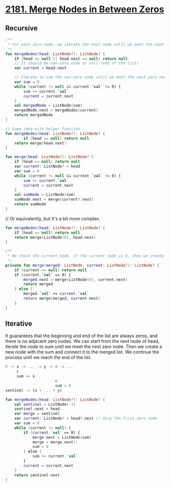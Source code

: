 # [2181. Merge Nodes in Between Zeros](https://leetcode.com/problems/merge-nodes-in-between-zeros)

## Recursive
```kotlin
/**
 * For each zero node, we iterate the next node until we meet the next zero node. Then we create a new node with the sum of the current node and call merge() with the next node of the zero node.
 */
fun mergeNodes(head: ListNode?): ListNode? {
    if (head == null || head.next == null) return null
    // It should be non-zero node or null (end of the list)
    var current = head.next

    // Iterate to sum the non-zero node until we meet the next zero node
    var sum = 0
    while (current != null && current.`val` != 0) {
        sum += current.`val`
        current = current.next
    }
    val mergedNode = ListNode(sum)
    mergedNode.next = mergeNodes(current)
    return mergedNode
}

// Same idea with helper function
fun mergeNodes(head: ListNode?): ListNode? {
        if (head == null) return null
    return merge(head.next)
}

fun merge(head: ListNode?): ListNode? {
    if (head == null) return null
    var current: ListNode? = head
    var sum = 0
    while (current != null && current.`val` != 0) {
        sum += current.`val`
        current = current.next
    }
    val sumNode = ListNode(sum)
    sumNode.next = merge(current?.next)
    return sumNode
}
```

// Or equivalently, but it's a bit more complex.
```kotlin
fun mergeNodes(head: ListNode?): ListNode? {
    if (head == null) return null
    return merge(ListNode(0), head.next)
}

/**
 * We check the current node, if the current node is 0, then we create a new node with the sum of the merged node and call merge() with the next node of the zero node.
 */
private fun merge(merged: ListNode, current: ListNode?): ListNode? {
    if (current == null) return null
    if (current.`val` == 0) {
        merged.next = merge(ListNode(0), current.next)
        return merged
    } else {
        merged.`val` += current.`val`
        return merge(merged, current.next)
    }
}
```

## Iterative
It guarantees that the beginning and end of the list are always zeros, and there is no adjacent zero nodes. We can start from the next node of head, iterate the node to sum until we meet the next zero node. Then we create a new node with the sum and connect it to the merged list. We continue the process until we reach the end of the list.

```js
0 -> x -> ... -> y -> 0 -> ...
     c
     sum += x
                      c
                      sum = 0
sentinel -> (x + ... + y)
```

```kotlin
fun mergeNodes(head: ListNode?): ListNode? {
    val sentinel = ListNode(-1)
    sentinel.next = head
    var merge = sentinel
    var current: ListNode? = head?.next // Skip the first zero node
    var sum = 0
    while (current != null) {
        if (current.`val` == 0) {
            merge.next = ListNode(sum)
            merge = merge.next!!
            sum = 0
        } else {
            sum += current.`val`
        }
        current = current.next
    }
    return sentinel.next
}
```